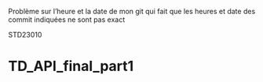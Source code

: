 
Problème sur l’heure et la date de mon git qui fait que les heures et date des commit indiquées ne sont pas exact

STD23010
# TD_API_final_part1
